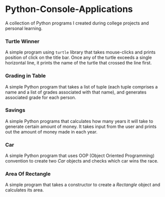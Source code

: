 # Python-Console-Applications

A collection of Python programs I created during college projects and personal learning.

### Turtle Winner
A simple program using `turtle` library that takes mouse-clicks and prints position of click on the title bar. Once any of the turtle exceeds a single horizontal line, it prints the name of the turtle that crossed the line first.

### Grading in Table
A simple Python program that takes a list of tuple (each tuple comprises a name and a list of grades associated with that name), and generates associated grade for each person.

### Savings
A simple Python programs that calculates how many years it will take to generate certain amount of money. It takes input from the user and prints out the amount of money made in each year.

### Car
A simple Python program that uses OOP (Object Oriented Programming) convention to create two *Car* objects and checks which car wins the race. 

### Area Of Rectangle
A simple program that takes a constructor to create a *Rectangle* object and calculates its area.
